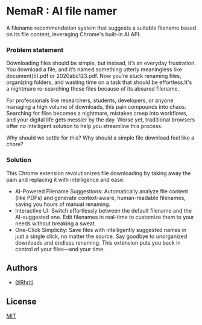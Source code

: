 
# NemaR : AI file namer

A filename recommendation system that suggests a suitable filename based on its file content,  leveraging Chrome's built-in AI API.

### Problem statement

Downloading files should be simple, but instead, it’s an everyday frustration. You download a file, and it’s named something utterly meaningless like document(5).pdf or 2020abc123.pdf. Now you’re stuck renaming files, organizing folders, and wasting time on a task that should be effortless.It's a nightmare re-searching these files because of its absured filename.

For professionals like researchers, students, developers, or anyone managing a high volume of downloads, this pain compounds into chaos. Searching for files becomes a nightmare, mistakes creep into workflows, and your digital life gets messier by the day. Worse yet, traditional browsers offer no intelligent solution to help you streamline this process.

Why should we settle for this? Why should a simple file download feel like a chore?

### Solution

This Chrome extension revolutionizes file downloading by taking away the pain and replacing it with intelligence and ease:

- AI-Powered Filename Suggestions: Automatically analyze file content (like PDFs) and generate context-aware, human-readable filenames, saving you hours of manual renaming.
- Interactive UI: Switch effortlessly between the default filename and the AI-suggested one. Edit filenames in real-time to customize them to your needs without breaking a sweat.
- One-Click Simplicity: Save files with intelligently suggested names in just a single click, no matter the source.
Say goodbye to unorganized downloads and endless renaming. This extension puts you back in control of your files—and your time.




## Authors

- [@Rhriti](https://github.com/Rhriti)


## License

[MIT](https://choosealicense.com/licenses/mit/)


